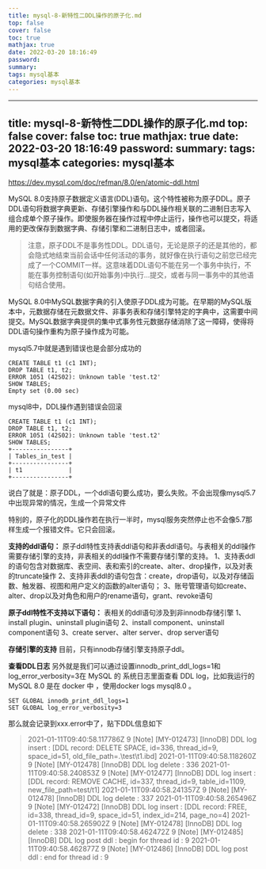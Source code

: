 ```yaml
---
title: mysql-8-新特性二DDL操作的原子化.md
top: false
cover: false
toc: true
mathjax: true
date: 2022-03-20 18:16:49
password:
summary:
tags: mysql基本
categories: mysql基本
---
```

---
title: mysql-8-新特性二DDL操作的原子化.md
top: false
cover: false
toc: true
mathjax: true
date: 2022-03-20 18:16:49
password:
summary:
tags: mysql基本
categories: mysql基本
---
https://dev.mysql.com/doc/refman/8.0/en/atomic-ddl.html

MySQL 8.0支持原子数据定义语言(DDL)语句。这个特性被称为原子DDL。原子DDL语句将数据字典更新、存储引擎操作和与DDL操作相关联的二进制日志写入组合成单个原子操作。即使服务器在操作过程中停止运行，操作也可以提交，将适用的更改保存到数据字典、存储引擎和二进制日志中，或者回滚。

>注意，原子DDL不是事务性DDL。DDL语句，无论是原子的还是其他的，都会隐式地结束当前会话中任何活动的事务，就好像在执行语句之前您已经完成了一个COMMIT一样。这意味着DDL语句不能在另一个事务中执行，不能在事务控制语句(如开始事务)中执行...提交，或者与同一事务中的其他语句结合使用。

MySQL 8.0中MySQL数据字典的引入使原子DDL成为可能。在早期的MySQL版本中，元数据存储在元数据文件、非事务表和存储引擎特定的字典中，这需要中间提交。MySQL数据字典提供的集中式事务性元数据存储消除了这一障碍，使得将DDL语句操作重构为原子操作成为可能。

mysql5.7中就是遇到错误也是会部分成功的
~~~
CREATE TABLE t1 (c1 INT);
DROP TABLE t1, t2;
ERROR 1051 (42S02): Unknown table 'test.t2'
SHOW TABLES;
Empty set (0.00 sec)
~~~

mysql8中，DDL操作遇到错误会回滚
~~~
CREATE TABLE t1 (c1 INT);
DROP TABLE t1, t2;
ERROR 1051 (42S02): Unknown table 'test.t2'
SHOW TABLES;
+----------------+
| Tables_in_test |
+----------------+
| t1             |
+----------------+
~~~


说白了就是：原子DDL，一个ddl语句要么成功，要么失败。不会出现像mysql5.7中出现异常的情况，生成一个异常文件

特别的，原子化的DDL操作若在执行一半时，mysql服务突然停止也不会像5.7那样生成一个报错文件。它只会回滚。



**支持的ddl语句：**
原子ddl特性支持表ddl语句和非表ddl语句。与表相关的ddl操作需要存储引擎的支持，非表相关的ddl操作不需要存储引擎的支持。
1、支持表ddl的语句包含对数据库、表空间、表和索引的create、alter、drop操作，以及对表的truncate操作
2、支持非表ddl的语句包含：create，drop语句，以及对存储函数、触发器、视图和用户定义的函数的alter语句；
3、账号管理语句如create、alter、drop以及对角色和用户的rename语句，grant、revoke语句

 

**原子ddl特性不支持以下语句：**
表相关的ddl语句涉及到非innodb存储引擎
1、install plugin、uninstall plugin语句
2、install component、uninstall component语句
3、create server、alter server、drop server语句

 

 
**存储引擎的支持**
目前，只有innodb存储引擎支持原子ddl。


**查看DDL日志**
另外就是我们可以通过设置innodb_print_ddl_logs=1和log_error_verbosity=3在 MySQL 的 系统日志里面查看 DDL log，比如我运行的 MySQL 8.0 是在 docker 中 ，使用docker logs mysql8.0 。
~~~
SET GLOBAL innodb_print_ddl_logs=1
SET GLOBAL log_error_verbosity=3
~~~

那么就会记录到xxx.error中了，贴下DDL信息如下

>2021-01-11T09:40:58.117786Z 9 [Note] [MY-012473] [InnoDB] DDL log insert : [DDL record: DELETE SPACE, id=336, thread_id=9, space_id=51, old_file_path=.\test\t1.ibd]
2021-01-11T09:40:58.118260Z 9 [Note] [MY-012478] [InnoDB] DDL log delete : 336
2021-01-11T09:40:58.240853Z 9 [Note] [MY-012477] [InnoDB] DDL log insert : [DDL record: REMOVE CACHE, id=337, thread_id=9, table_id=1109, new_file_path=test/t1]
2021-01-11T09:40:58.241357Z 9 [Note] [MY-012478] [InnoDB] DDL log delete : 337
2021-01-11T09:40:58.265496Z 9 [Note] [MY-012472] [InnoDB] DDL log insert : [DDL record: FREE, id=338, thread_id=9, space_id=51, index_id=214, page_no=4]
2021-01-11T09:40:58.265902Z 9 [Note] [MY-012478] [InnoDB] DDL log delete : 338
2021-01-11T09:40:58.462472Z 9 [Note] [MY-012485] [InnoDB] DDL log post ddl : begin for thread id : 9
2021-01-11T09:40:58.462877Z 9 [Note] [MY-012486] [InnoDB] DDL log post ddl : end for thread id : 9
